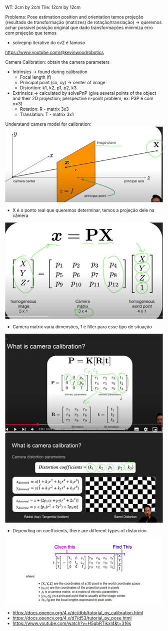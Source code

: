 WT: 2cm by 2cm
Tile: 12cm by 12cm

Problema: Pose estimation
position and orientation
temos projeção (resultado de transformação (matrizes) de rotação/translação) -> queremos achar possível posição original que dado transformações minimiza erro com prejeção que temos

- solvepnp iterative do cv2 é famoso

https://www.youtube.com/@kevinwoodrobotics

Camera Calibration: obtain the camera parameters

- Intrinsics -> found during calibration
  - Focal length (f)
  - Principal point (cx, cy) -> center of image
  - Distortion: k1, k2, p1, p2, k3
- Extrinsics -> calculated by solvePnP (give several points of the object and their 2D projection; perspective n-point problem, ex: P3P é com n=3)
  - Rotation: R - matrix 3x3
  - Translation: T - matrix 3x1

Understand camera model for calibration:
![alt text](./docs_images/camera_model.png)

- X é o ponto real que queremos determinar, temos a projeção dele na câmera

![alt text](./docs_images/image.png)

- Camera matrix varia dimensões, 1 é filler para esse tipo de situação

![alt text](./docs_images/image-5.png)
![alt text](image-4.png)

- Depending on coefficients, there are different types of distorcion

![alt text](image-5.png)

- https://docs.opencv.org/4.x/dc/dbb/tutorial_py_calibration.html
- https://docs.opencv.org/4.x/d7/d53/tutorial_py_pose.html
- https://www.youtube.com/watch?v=H5qbRTikxI4&t=316s
